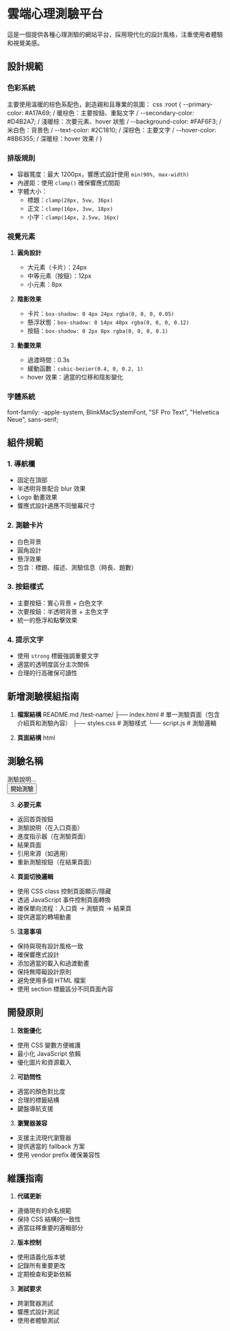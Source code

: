 # 雲端心理測驗平台

這是一個提供各種心理測驗的網站平台，採用現代化的設計風格，注重使用者體驗和視覺美感。

## 設計規範

### 色彩系統
主要使用溫暖的棕色系配色，創造親和且專業的氛圍： 
css
:root {
--primary-color: #A17A69; / 暖棕色：主要按鈕、重點文字 /
--secondary-color: #D4B2A7; / 淺暖棕：次要元素、hover 狀態 /
--background-color: #FAF6F3; / 米白色：背景色 /
--text-color: #2C1810; / 深棕色：主要文字 /
--hover-color: #8B6355; / 深暖棕：hover 效果 /
}

### 排版規則
- 容器寬度：最大 1200px，響應式設計使用 `min(90%, max-width)`
- 內邊距：使用 `clamp()` 確保響應式間距
- 字體大小：
  - 標題：`clamp(28px, 5vw, 36px)`
  - 正文：`clamp(16px, 3vw, 18px)`
  - 小字：`clamp(14px, 2.5vw, 16px)`

### 視覺元素
1. **圓角設計**
   - 大元素（卡片）：24px
   - 中等元素（按鈕）：12px
   - 小元素：8px

2. **陰影效果**
   - 卡片：`box-shadow: 0 4px 24px rgba(0, 0, 0, 0.05)`
   - 懸浮狀態：`box-shadow: 0 14px 40px rgba(0, 0, 0, 0.12)`
   - 按鈕：`box-shadow: 0 2px 8px rgba(0, 0, 0, 0.1)`

3. **動畫效果**
   - 過渡時間：0.3s
   - 緩動函數：`cubic-bezier(0.4, 0, 0.2, 1)`
   - hover 效果：適當的位移和陰影變化

### 字體系統
font-family: -apple-system, BlinkMacSystemFont, "SF Pro Text", "Helvetica Neue", sans-serif;

## 組件規範

### 1. 導航欄
- 固定在頂部
- 半透明背景配合 blur 效果
- Logo 動畫效果
- 響應式設計適應不同螢幕尺寸

### 2. 測驗卡片
- 白色背景
- 圓角設計
- 懸浮效果
- 包含：標題、描述、測驗信息（時長、題數）

### 3. 按鈕樣式
- 主要按鈕：實心背景 + 白色文字
- 次要按鈕：半透明背景 + 主色文字
- 統一的懸浮和點擊效果

### 4. 提示文字
- 使用 `strong` 標籤強調重要文字
- 適當的透明度區分主次關係
- 合理的行高確保可讀性

## 新增測驗模組指南

1. **檔案結構**
README.md
/test-name/
├── index.html    # 單一測驗頁面（包含介紹頁和測驗內容）
├── styles.css    # 測驗樣式
└── script.js     # 測驗邏輯

2. **頁面結構**
html
<div class="container">
<!-- 入口頁面 -->
<section id="intro" class="section">
<h1>測驗名稱</h1>
<div class="description">測驗說明...</div>
<button id="startTest" class="start-btn">開始測驗</button>
</section>
<!-- 測驗頁面 -->
<section id="test" class="section hidden">
<div class="progress-bar">
<div class="progress-fill"></div>
</div>
<!-- 測驗內容 -->
</section>
<!-- 結果頁面 -->
<section id="result" class="section hidden">
<!-- 結果內容 -->
</section>
</div>

3. **必要元素**
- 返回首頁按鈕
- 測驗說明（在入口頁面）
- 進度指示器（在測驗頁面）
- 結果頁面
- 引用來源（如適用）
- 重新測驗按鈕（在結果頁面）

4. **頁面切換邏輯**
- 使用 CSS class 控制頁面顯示/隱藏
- 透過 JavaScript 事件控制頁面轉換
- 確保單向流程：入口頁 -> 測驗頁 -> 結果頁
- 提供適當的轉場動畫

5. **注意事項**
- 保持與現有設計風格一致
- 確保響應式設計
- 添加適當的載入和過渡動畫
- 保持無障礙設計原則
- 避免使用多個 HTML 檔案
- 使用 section 標籤區分不同頁面內容

## 開發原則

1. **效能優化**
- 使用 CSS 變數方便維護
- 最小化 JavaScript 依賴
- 優化圖片和資源載入

2. **可訪問性**
- 適當的顏色對比度
- 合理的標籤結構
- 鍵盤導航支援

3. **瀏覽器兼容**
- 支援主流現代瀏覽器
- 提供適當的 fallback 方案
- 使用 vendor prefix 確保兼容性

## 維護指南

1. **代碼更新**
- 遵循現有的命名規範
- 保持 CSS 結構的一致性
- 適當註釋重要的邏輯部分

2. **版本控制**
- 使用語義化版本號
- 記錄所有重要更改
- 定期檢查和更新依賴

3. **測試要求**
- 跨瀏覽器測試
- 響應式設計測試
- 使用者體驗測試
